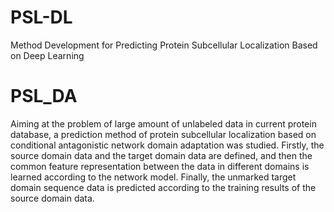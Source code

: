# PSL-DL
Method Development for Predicting Protein Subcellular Localization Based on Deep Learning


# PSL_DA
Aiming at the problem of large amount of unlabeled data in current protein database, a prediction method of protein subcellular localization based on conditional antagonistic network domain adaptation was studied. Firstly, the source domain data and the target domain data are defined, and then the common feature representation between the data in different domains is learned according to the network model. Finally, the unmarked target domain sequence data is predicted according to the training results of the source domain data.
